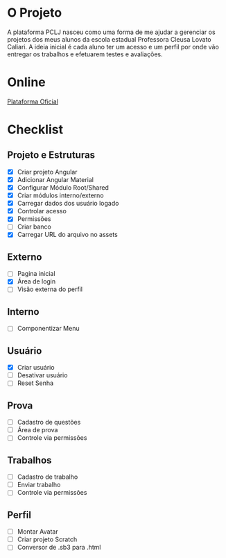 # O Projeto
A plataforma PCLJ nasceu como uma forma de me ajudar a gerenciar os projetos dos meus alunos da escola estadual Professora Cleusa Lovato Caliari. A ideia inicial é cada aluno ter um acesso e um perfil por onde vão entregar os trabalhos e efetuarem testes e avaliações.

# Online
[Plataforma Oficial](https://www.pclj.com.br/)

# Checklist
## Projeto e Estruturas
- [X] Criar projeto Angular
- [X] Adicionar Angular Material
- [X] Configurar Módulo Root/Shared
- [X] Criar módulos interno/externo
- [X] Carregar dados dos usuário logado
- [X] Controlar acesso
- [X] Permissões
- [ ] Criar banco
- [X] Carregar URL do arquivo no assets

## Externo
- [ ] Pagina inicial
- [X] Área de login
- [ ] Visão externa do perfil 

## Interno
- [ ] Componentizar Menu

## Usuário
- [X] Criar usuário
- [ ] Desativar usuário
- [ ] Reset Senha

## Prova
- [ ] Cadastro de questões
- [ ] Área de prova
- [ ] Controle via permissões

## Trabalhos
- [ ] Cadastro de trabalho
- [ ] Enviar trabalho
- [ ] Controle via permissões

## Perfil
- [ ] Montar Avatar
- [ ] Criar projeto Scratch
- [ ] Conversor de .sb3 para .html
